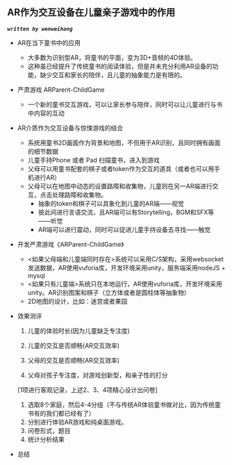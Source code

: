 ## AR作为交互设备在儿童亲子游戏中的作用

***`written by wenweihang`***

- AR在当下童书中的应用
  - 大多数为识别型AR，将童书的平面，变为3D+音频的4D体验。
  - 这种虽已经提升了传统童书的阅读体验，但是并未充分利用AR设备的功能，缺少交互和家长的陪伴，且儿童的抽象能力是有限的。
  
- 严肃游戏 ARParent-ChildGame

  - 一个新的童书交互游戏，可以让家长参与陪伴，同时可以让儿童进行与书中内容的互动

- AR介质作为交互设备与惊悚游戏的结合
  - 系统用童书2D画面作为背景和地图，不但用于AR识别，且同时拥有画面的细节数据
  - 儿童手持Phone 或者 Pad 扫描童书，进入到游戏
  - 父母可以用童书配套的棋子或者token作为交互的道具（或者也可以用手机进行AR）
  - 父母可以在地图中动态的设置路障和收集物，儿童则在另一AR端进行交互，点击处理路障和收集物。
    - 抽象的token和棋子可以具象化到儿童的AR端——视觉
    - 彼此间进行言语交流，且AR端可以有Storytelling，BGM和SFX等——听觉
    - AR端可以进行震动，同时可以促进儿童手持设备去寻找——触觉
  
- 开发严肃游戏《ARParent-ChildGame》
  - <如果父母端和儿童端同时存在>系统可以采用C/S架构，采用websocket发送数据，AR使用vuforia库，开发环境采用unity，服务端采用nodeJS + mysql
  - <如果只有儿童端>系统只在本地运行，AR使用vuforia库，开发环境采用unity。AR识别图案和棋子（立方体或者是圆柱体等抽象物）
  - 2D地图的设计，比如：迷宫或者果园
  
- 效果测评
  1. 儿童的体验时长(因为儿童缺乏专注度)
  
  2. 儿童的交互是否顺畅(AR交互效率)
  
  3. 父母的交互是否顺畅(AR交互效率)
  
  4. 父母对孩子专注度，对游戏创新型，和亲子性的打分
  
    [1项进行客观记录，上述2、3、4项精心设计出问卷]
  
    1. 选取8个家庭，然后4-4分组（不与传统AR体验童书做对比，因为传统童书有的我们都已经有了）
    2. 分别进行体验AR游戏和纯桌面游戏。
    3. 问卷形式，题目
    4. 统计分析结果
  
- 总结



